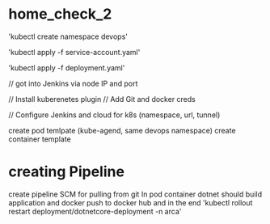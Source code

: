 # home_check_2

'kubectl create namespace devops'

'kubectl apply -f service-account.yaml'

'kubectl apply -f deployment.yaml'

// got into Jenkins via node IP and port

// Install kuberenetes plugin
// Add Git and docker creds

// Configure Jenkins and cloud for k8s (namespace, url, tunnel)

create pod temlpate (kube-agend, same devops namespace)
create container template

# creating Pipeline

create pipeline SCM for pulling from git
In pod container dotnet should build application
and docker push to docker hub and in the end 
'kubectl rollout restart deployment/dotnetcore-deployment -n arca'

